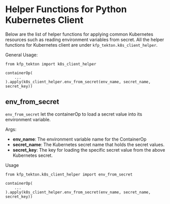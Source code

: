 # Helper Functions for Python Kubernetes Client

Below are the list of helper functions for applying common Kubernetes resources such as reading environment variables from secret.
All the helper functions for Kubernetes client are under `kfp_tekton.k8s_client_helper`.

General Usage:
```
from kfp_tekton import k8s_client_helper

containerOp(
    ...
).apply(k8s_client_helper.env_from_secret(env_name, secret_name, secret_key))
```

## env_from_secret

`env_from_secret` let the containerOp to load a secret value into its environment variable.

Args:
- **env_name**: The environment variable name for the ContainerOp
- **secret_name**: The Kubernetes secret name that holds the secret values.
- **secret_key**: The key for loading the specific secret value from the above Kubernetes secret.

Usage
```
from kfp_tekton.k8s_client_helper import env_from_secret

containerOp(
    ...
).apply(k8s_client_helper.env_from_secret(env_name, secret_name, secret_key))
```
